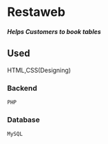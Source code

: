 # Restaweb
##### Helps Customers to book tables

## Used
HTML,CSS(Designing)
### Backend
    PHP
### Database
    MySQL
    
